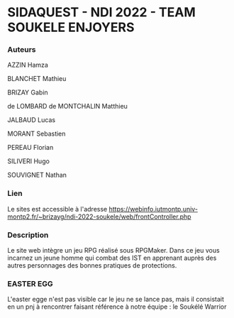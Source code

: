 # SIDAQUEST - NDI 2022 - TEAM SOUKELE ENJOYERS



### Auteurs

AZZIN Hamza

BLANCHET Mathieu

BRIZAY Gabin

de LOMBARD de MONTCHALIN Matthieu

JALBAUD Lucas

MORANT Sebastien

PEREAU Florian

SILIVERI Hugo

SOUVIGNET Nathan


### Lien

Le sites est accessible à l'adresse
https://webinfo.iutmontp.univ-montp2.fr/~brizayg/ndi-2022-soukele/web/frontController.php

### Description

Le site web intègre un jeu RPG réalisé sous RPGMaker. Dans ce jeu vous incarnez un jeune homme qui combat des IST en apprenant auprès des autres personnages des bonnes pratiques de protections.

### EASTER EGG

L'easter egge n'est pas visible car le jeu ne se lance pas, mais il consistait en un pnj à rencontrer faisant référence à notre équipe : le Soukélé Warrior

